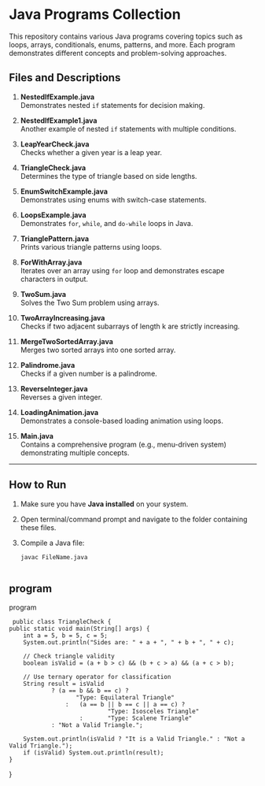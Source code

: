# Java Programs Collection

This repository contains various Java programs covering topics such as loops, arrays, conditionals, enums, patterns, and more. Each program demonstrates different concepts and problem-solving approaches.

## Files and Descriptions

1. **NestedIfExample.java**  
   Demonstrates nested `if` statements for decision making.

2. **NestedIfExample1.java**  
   Another example of nested `if` statements with multiple conditions.

3. **LeapYearCheck.java**  
   Checks whether a given year is a leap year.

4. **TriangleCheck.java**  
   Determines the type of triangle based on side lengths.

5. **EnumSwitchExample.java**  
   Demonstrates using enums with switch-case statements.

6. **LoopsExample.java**  
   Demonstrates `for`, `while`, and `do-while` loops in Java.

7. **TrianglePattern.java**  
   Prints various triangle patterns using loops.

8. **ForWithArray.java**  
   Iterates over an array using `for` loop and demonstrates escape characters in output.

9. **TwoSum.java**  
   Solves the Two Sum problem using arrays.

10. **TwoArrayIncreasing.java**  
    Checks if two adjacent subarrays of length k are strictly increasing.

11. **MergeTwoSortedArray.java**  
    Merges two sorted arrays into one sorted array.

12. **Palindrome.java**  
    Checks if a given number is a palindrome.

13. **ReverseInteger.java**  
    Reverses a given integer.

14. **LoadingAnimation.java**  
    Demonstrates a console-based loading animation using loops.

15. **Main.java**  
    Contains a comprehensive program (e.g., menu-driven system) demonstrating multiple concepts.

---

## How to Run

1. Make sure you have **Java installed** on your system.
2. Open terminal/command prompt and navigate to the folder containing these files.
3. Compile a Java file:

   ```bash
   javac FileName.java



## program
program



     public class TriangleCheck {
    public static void main(String[] args) {
        int a = 5, b = 5, c = 5;
        System.out.println("Sides are: " + a + ", " + b + ", " + c);

        // Check triangle validity
        boolean isValid = (a + b > c) && (b + c > a) && (a + c > b);

        // Use ternary operator for classification
        String result = isValid
                ? (a == b && b == c) ?
                       "Type: Equilateral Triangle"
                    :   (a == b || b == c || a == c) ? 
                                "Type: Isosceles Triangle"
                        :       "Type: Scalene Triangle"
                : "Not a Valid Triangle.";

        System.out.println(isValid ? "It is a Valid Triangle." : "Not a Valid Triangle.");
        if (isValid) System.out.println(result);
    }
}


